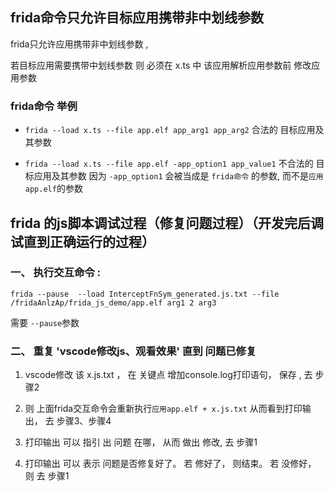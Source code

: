 


## frida命令只允许目标应用携带非中划线参数


frida只允许应用携带非中划线参数 , 

若目标应用需要携带中划线参数 则 必须在 x.ts 中 该应用解析应用参数前 修改应用参数

### frida命令 举例 


- `frida --load x.ts --file app.elf app_arg1 app_arg2` 合法的 目标应用及其参数

- `frida --load x.ts --file app.elf -app_option1 app_value1` 不合法的 目标应用及其参数
   因为 `-app_option1` 会被当成是 `frida命令` 的参数, 而不是`应用app.elf`的参数


## frida 的js脚本调试过程（修复问题过程）（开发完后调试直到正确运行的过程）

### 一、 执行交互命令 :

`frida --pause  --load InterceptFnSym_generated.js.txt --file /fridaAnlzAp/frida_js_demo/app.elf arg1 2 arg3`

需要 `--pause`参数

### 二、 重复 'vscode修改js、观看效果' 直到 问题已修复

1. vscode修改 该 x.js.txt  ， 在 关键点 增加console.log打印语句， 保存 , 去 步骤2

2. 则 上面frida交互命令会重新执行`应用app.elf + x.js.txt` 从而看到打印输出， 去 步骤3、步骤4

3. 打印输出 可以 指引 出 问题 在哪， 从而 做出 修改, 去 步骤1

4. 打印输出 可以 表示 问题是否修复好了。  若 修好了， 则结束。 若 没修好， 则 去 步骤1